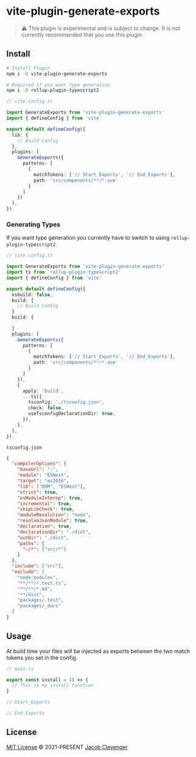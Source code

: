 # vite-plugin-generate-exports

> ⚠️ This plugin is experimental and is subject to change. It is not currently recommended that you use this plugin.

## Install
```bash
# Install Plugin
npm i -D vite-plugin-generate-exports

# Required if you want type generation
npm i -D rollup-plugin-typescript2
```

```ts
// vite.config.ts

import GenerateExports from 'vite-plugin-generate-exports'
import { defineConfig } from 'vite'

export default defineConfig({
  lib: {
    // Build Config
  },
  plugins: [
    GenerateExports({
      patterns: [
        {
          matchTokens: ['// Start_Exports', '// End_Exports'],
          path: 'src/components/**/*.vue'
        }
      ]
    })
  ],
})
```

### Generating Types
If you want type generation you currently have to switch to using `rollup-plugin-typescript2`. 

```ts
// vite.config.ts

import GenerateExports from 'vite-plugin-generate-exports'
import ts from 'rollup-plugin-typescript2'
import { defineConfig } from 'vite'

export default defineConfig({
  esbuild: false,
  build: {
    // Build Config
  }
  build: {

  }
  plugins: [
    GenerateExports({
      patterns: [
        {
          matchTokens: ['// Start_Exports', '// End_Exports'],
          path: 'src/components/**/*.vue'
        }
      ]
    }),
    {
      apply: 'build',
      ...ts({
        tsconfig: './tsconfig.json',
        check: false,
        useTsconfigDeclarationDir: true,
      }),
    },
  ],
})
```

`tsconfig.json`
```json
{
  "compilerOptions": {
    "baseUrl": ".",
    "module": "ESNext",
    "target": "es2016",
    "lib": ["DOM", "ESNext"],
    "strict": true,
    "esModuleInterop": true,
    "incremental": true,
    "skipLibCheck": true,
    "moduleResolution": "node",
    "resolveJsonModule": true,
    "declaration": true,
    "declarationDir": "./dist",
    "outDir": "./dist",
    "paths": {
      "~/*": ["src/*"]
    }
  },
  "include": ["src"],
  "exclude": [
    "node_modules",
    "**/**/*.test.ts",
    "**/**/*.md",
    "**/dist",
    "packages/.test",
    "packages/_docs"
  ]
}
```

## Usage

At build time your files will be injected as exports between the two match tokens you set in the config.
```ts
// main.ts

export const install = () => {
  // This is my install function
}

// Start_Exports

// End_Exports

```


## License

[MIT License](https://github.com/jacobclevenger/vite-plugin-generate-exports/blob/main/LICENSE) © 2021-PRESENT [Jacob Clevenger](https://github.com/jacobclevenger)

